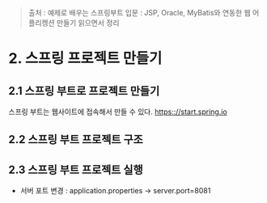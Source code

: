 > 출처 : 예제로 배우는 스프링부트 입문 : JSP, Oracle, MyBatis와 연동한 웹 어플리켕션 만들기 읽으면서 정리

# 2. 스프링 프로젝트 만들기
## 2.1 스프링 부트로 프로젝트 만들기
스프링 부트는 웹사이트에 접속해서 만들 수 있다.
[https:://start.spring.io](https:://start.spring.io)

## 2.2 스프링 부트 프로젝트 구조
## 2.3 스프링 부트 프로젝트 실행
- 서버 포트 변경 : application.properties -> server.port=8081

